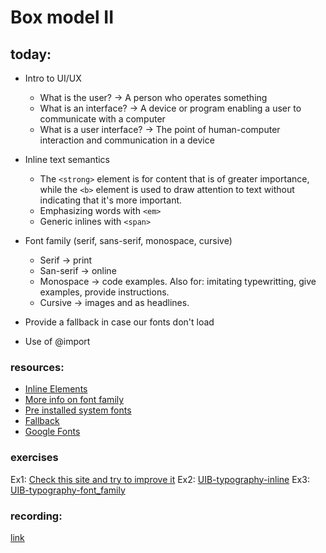 # Box model II

## today:

- Intro to UI/UX

  - What is the user? -> A person who operates something
  - What is an interface? -> A device or program enabling a user to communicate with a computer
  - What is a user interface? -> The point of human-computer interaction and communication in a device

- Inline text semantics

  - The `<strong>` element is for content that is of greater importance, while the `<b>` element is used to draw attention to text without indicating that it's more important.
  - Emphasizing words with `<em>`
  - Generic inlines with `<span>`

- Font family (serif, sans-serif, monospace, cursive)
  - Serif -> print
  - San-serif -> online
  - Monospace -> code examples. Also for: imitating typewritting, give examples, provide instructions.
  - Cursive -> images and as headlines.
- Provide a fallback in case our fonts don't load
- Use of @import

### resources:

- [Inline Elements](https://developer.mozilla.org/en-US/docs/Web/HTML/Inline_elements)
- [More info on font family](https://www.impressionwebstudio.com/en/news_articles/font_families.html)
- [Pre installed system fonts](https://web.mit.edu/jmorzins/www/fonts.html)
- [Fallback](https://css-tricks.com/css-basics-fallback-font-stacks-robust-web-typography/)
- [Google Fonts](https://fonts.google.com/)

### exercises

Ex1: [Check this site and try to improve it](https://userinyerface.com/)
Ex2: [UIB-typography-inline](https://classroom.github.com/a/muxHdipY)
Ex3: [UIB-typography-font_family](https://classroom.github.com/a/qABkmFKV)

### recording:

[link]()
